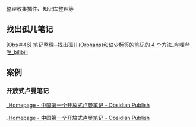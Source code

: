 整理收集插件、知识库整理等

## 找出孤儿笔记

[[Obs＃46] 笔记整理─找出孤儿(Orphans)和缺少标签的笔记的 4 个方法_哔哩哔哩_bilibili](https://www.bilibili.com/video/BV13Q4y1C74g/?spm_id_from=333.788&vd_source=a0b343ce9dc91e8404ea304068710b8a)

## 案例

### 开放式卢曼笔记

[_Homepage - 中国第一个开放式卢曼笔记 - Obsidian Publish](https://publish.obsidian.md/zdywg/_Homepage)

[_Homepage - 中国第一个开放式卢曼笔记 - Obsidian Publish](https://publish.obsidian.md/zdywg/_Homepage)